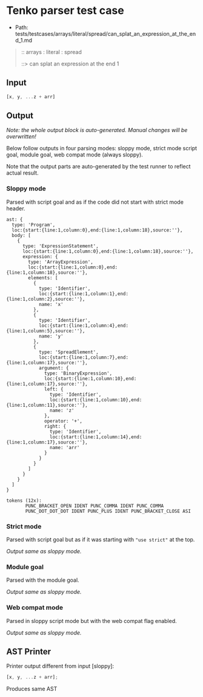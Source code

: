# Tenko parser test case

- Path: tests/testcases/arrays/literal/spread/can_splat_an_expression_at_the_end_1.md

> :: arrays : literal : spread
>
> ::> can splat an expression at the end 1

## Input

`````js
[x, y, ...z + arr]
`````

## Output

_Note: the whole output block is auto-generated. Manual changes will be overwritten!_

Below follow outputs in four parsing modes: sloppy mode, strict mode script goal, module goal, web compat mode (always sloppy).

Note that the output parts are auto-generated by the test runner to reflect actual result.

### Sloppy mode

Parsed with script goal and as if the code did not start with strict mode header.

`````
ast: {
  type: 'Program',
  loc:{start:{line:1,column:0},end:{line:1,column:18},source:''},
  body: [
    {
      type: 'ExpressionStatement',
      loc:{start:{line:1,column:0},end:{line:1,column:18},source:''},
      expression: {
        type: 'ArrayExpression',
        loc:{start:{line:1,column:0},end:{line:1,column:18},source:''},
        elements: [
          {
            type: 'Identifier',
            loc:{start:{line:1,column:1},end:{line:1,column:2},source:''},
            name: 'x'
          },
          {
            type: 'Identifier',
            loc:{start:{line:1,column:4},end:{line:1,column:5},source:''},
            name: 'y'
          },
          {
            type: 'SpreadElement',
            loc:{start:{line:1,column:7},end:{line:1,column:17},source:''},
            argument: {
              type: 'BinaryExpression',
              loc:{start:{line:1,column:10},end:{line:1,column:17},source:''},
              left: {
                type: 'Identifier',
                loc:{start:{line:1,column:10},end:{line:1,column:11},source:''},
                name: 'z'
              },
              operator: '+',
              right: {
                type: 'Identifier',
                loc:{start:{line:1,column:14},end:{line:1,column:17},source:''},
                name: 'arr'
              }
            }
          }
        ]
      }
    }
  ]
}

tokens (12x):
       PUNC_BRACKET_OPEN IDENT PUNC_COMMA IDENT PUNC_COMMA
       PUNC_DOT_DOT_DOT IDENT PUNC_PLUS IDENT PUNC_BRACKET_CLOSE ASI
`````

### Strict mode

Parsed with script goal but as if it was starting with `"use strict"` at the top.

_Output same as sloppy mode._

### Module goal

Parsed with the module goal.

_Output same as sloppy mode._

### Web compat mode

Parsed in sloppy script mode but with the web compat flag enabled.

_Output same as sloppy mode._

## AST Printer

Printer output different from input [sloppy]:

````js
[x, y, ...z + arr];
````

Produces same AST
